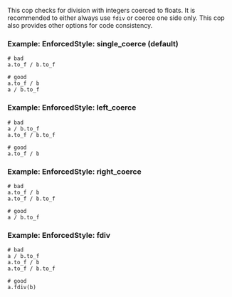 This cop checks for division with integers coerced to floats.
It is recommended to either always use `fdiv` or coerce one side only.
This cop also provides other options for code consistency.

### Example: EnforcedStyle: single_coerce (default)
    # bad
    a.to_f / b.to_f

    # good
    a.to_f / b
    a / b.to_f

### Example: EnforcedStyle: left_coerce
    # bad
    a / b.to_f
    a.to_f / b.to_f

    # good
    a.to_f / b

### Example: EnforcedStyle: right_coerce
    # bad
    a.to_f / b
    a.to_f / b.to_f

    # good
    a / b.to_f

### Example: EnforcedStyle: fdiv
    # bad
    a / b.to_f
    a.to_f / b
    a.to_f / b.to_f

    # good
    a.fdiv(b)